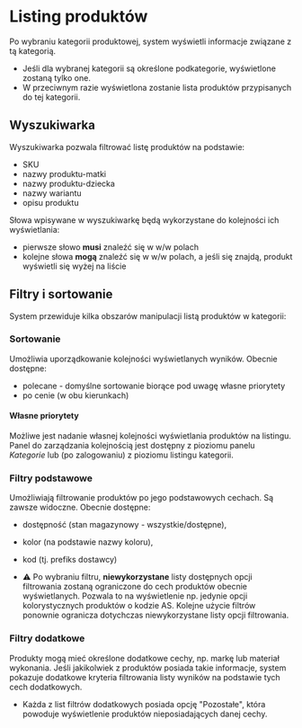 # Listing produktów

Po wybraniu kategorii produktowej, system wyświetli informacje związane z tą kategorią.

- Jeśli dla wybranej kategorii są określone podkategorie, wyświetlone zostaną tylko one.
- W przeciwnym razie wyświetlona zostanie lista produktów przypisanych do tej kategorii.

## Wyszukiwarka

Wyszukiwarka pozwala filtrować listę produktów na podstawie:
- SKU
- nazwy produktu-matki
- nazwy produktu-dziecka
- nazwy wariantu
- opisu produktu

Słowa wpisywane w wyszukiwarkę będą wykorzystane do kolejności ich wyświetlania:
- pierwsze słowo **musi** znaleźć się w w/w polach
- kolejne słowa **mogą** znaleźć się w w/w polach, a jeśli się znajdą, produkt wyświetli się wyżej na liście

## Filtry i sortowanie

System przewiduje kilka obszarów manipulacji listą produktów w kategorii:

### Sortowanie

Umożliwia uporządkowanie kolejności wyświetlanych wyników.
Obecnie dostępne:
  - polecane - domyślne sortowanie biorące pod uwagę własne priorytety
  - po cenie (w obu kierunkach)

#### Własne priorytety

Możliwe jest nadanie własnej kolejności wyświetlania produktów na listingu.
Panel do zarządzania kolejnością jest dostępny z pioziomu panelu _Kategorie_ lub (po zalogowaniu) z pioziomu listingu kategorii.

### Filtry podstawowe

Umożliwiają filtrowanie produktów po jego podstawowych cechach.
Są zawsze widoczne.
Obecnie dostępne:
- dostępność (stan magazynowy - wszystkie/dostępne),
- kolor (na podstawie nazwy koloru),
- kod (tj. prefiks dostawcy)

- ⚠️ Po wybraniu filtru, **niewykorzystane** listy dostępnych opcji filtrowania zostaną ograniczone do cech produktów obecnie wyświetlanych. Pozwala to na wyświetlenie np. jedynie opcji kolorystycznych produktów o kodzie AS. Kolejne użycie filtrów ponownie ogranicza dotychczas niewykorzystane listy opcji filtrowania.

### Filtry dodatkowe

Produkty mogą mieć określone dodatkowe cechy, np. markę lub materiał wykonania.
Jeśli jakikolwiek z produktów posiada takie informacje, system pokazuje dodatkowe kryteria filtrowania listy wyników na podstawie tych cech dodatkowych.
- Każda z list filtrów dodatkowych posiada opcję "Pozostałe", która powoduje wyświetlenie produktów nieposiadających danej cechy.

